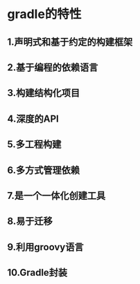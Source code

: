# gradle的特性
## 1.声明式和基于约定的构建框架
## 2.基于编程的依赖语言
## 3.构建结构化项目
## 4.深度的API
## 5.多工程构建
## 6.多方式管理依赖
## 7.是一个一体化创建工具
## 8.易于迁移
## 9.利用groovy语言
## 10.Gradle封装
